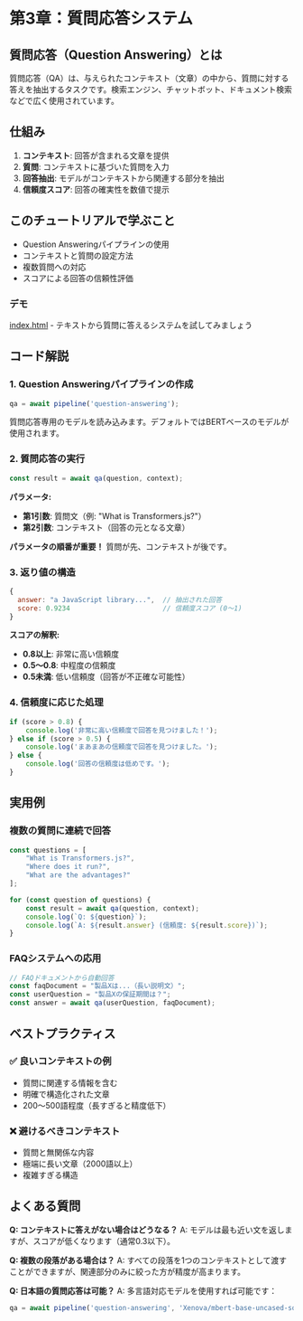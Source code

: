 # 第3章：質問応答システム

## 質問応答（Question Answering）とは

質問応答（QA）は、与えられたコンテキスト（文章）の中から、質問に対する答えを抽出するタスクです。検索エンジン、チャットボット、ドキュメント検索などで広く使用されています。

## 仕組み

1. **コンテキスト**: 回答が含まれる文章を提供
2. **質問**: コンテキストに基づいた質問を入力
3. **回答抽出**: モデルがコンテキストから関連する部分を抽出
4. **信頼度スコア**: 回答の確実性を数値で提示

## このチュートリアルで学ぶこと

- Question Answeringパイプラインの使用
- コンテキストと質問の設定方法
- 複数質問への対応
- スコアによる回答の信頼性評価

### デモ
[index.html](./index.html) - テキストから質問に答えるシステムを試してみましょう

## コード解説

### 1. Question Answeringパイプラインの作成

```javascript
qa = await pipeline('question-answering');
```

質問応答専用のモデルを読み込みます。デフォルトではBERTベースのモデルが使用されます。

### 2. 質問応答の実行

```javascript
const result = await qa(question, context);
```

**パラメータ:**
- **第1引数**: 質問文（例: "What is Transformers.js?"）
- **第2引数**: コンテキスト（回答の元となる文章）

**パラメータの順番が重要！**
質問が先、コンテキストが後です。

### 3. 返り値の構造

```javascript
{
  answer: "a JavaScript library...",  // 抽出された回答
  score: 0.9234                       // 信頼度スコア (0〜1)
}
```

**スコアの解釈:**
- **0.8以上**: 非常に高い信頼度
- **0.5〜0.8**: 中程度の信頼度
- **0.5未満**: 低い信頼度（回答が不正確な可能性）

### 4. 信頼度に応じた処理

```javascript
if (score > 0.8) {
    console.log('非常に高い信頼度で回答を見つけました！');
} else if (score > 0.5) {
    console.log('まあまあの信頼度で回答を見つけました。');
} else {
    console.log('回答の信頼度は低めです。');
}
```

## 実用例

### 複数の質問に連続で回答

```javascript
const questions = [
    "What is Transformers.js?",
    "Where does it run?",
    "What are the advantages?"
];

for (const question of questions) {
    const result = await qa(question, context);
    console.log(`Q: ${question}`);
    console.log(`A: ${result.answer} (信頼度: ${result.score})`);
}
```

### FAQシステムへの応用

```javascript
// FAQドキュメントから自動回答
const faqDocument = "製品Xは...（長い説明文）";
const userQuestion = "製品Xの保証期間は？";
const answer = await qa(userQuestion, faqDocument);
```

## ベストプラクティス

### ✅ 良いコンテキストの例
- 質問に関連する情報を含む
- 明確で構造化された文章
- 200〜500語程度（長すぎると精度低下）

### ❌ 避けるべきコンテキスト
- 質問と無関係な内容
- 極端に長い文章（2000語以上）
- 複雑すぎる構造

## よくある質問

**Q: コンテキストに答えがない場合はどうなる？**
A: モデルは最も近い文を返しますが、スコアが低くなります（通常0.3以下）。

**Q: 複数の段落がある場合は？**
A: すべての段落を1つのコンテキストとして渡すことができますが、関連部分のみに絞った方が精度が高まります。

**Q: 日本語の質問応答は可能？**
A: 多言語対応モデルを使用すれば可能です：
```javascript
qa = await pipeline('question-answering', 'Xenova/mbert-base-uncased-squad-v2');
```
